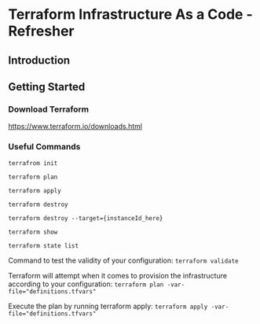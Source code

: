 # Terraform Infrastructure As a Code - Refresher 

## Introduction


## Getting Started 

### Download Terraform 
https://www.terraform.io/downloads.html


### Useful Commands
```terrafrom init```

```terraform plan```

```terraform apply```

```terraform destroy```

```terraform destroy --target={instanceId_here}```

```terraform show```

```terraform state list```

Command to test the validity of your configuration:
```terraform validate```

Terraform will attempt when it comes to provision the infrastructure according to your configuration:
```terraform plan -var-file="definitions.tfvars"```

Execute the plan by running terraform apply:
```terraform apply -var-file="definitions.tfvars"```
